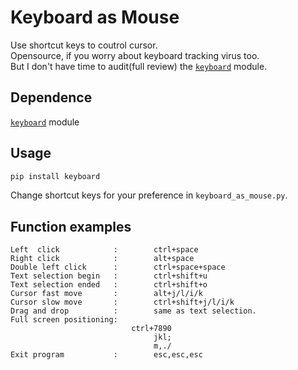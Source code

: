 # Keyboard as Mouse
Use shortcut keys to coutrol cursor.  
Opensource, if you worry about keyboard tracking virus too.  
But I don't have time to audit(full review) the [`keyboard`](https://pypi.python.org/pypi/keyboard) module.  

## Dependence
[`keyboard`](https://pypi.python.org/pypi/keyboard) module

## Usage
```cmd
pip install keyboard
```
Change shortcut keys for your preference in `keyboard_as_mouse.py`.  

## Function examples  
```text
Left  click            :        ctrl+space  
Right click            :        alt+space  
Double left click      :        ctrl+space+space  
Text selection begin   :        ctrl+shift+u  
Text selection ended   :        ctrl+shift+o  
Cursor fast move       :        alt+j/l/i/k  
Cursor slow move       :        ctrl+shift+j/l/i/k  
Drag and drop          :        same as text selection.  
Full screen positioning:  
                           ctrl+7890  
                                jkl;  
                                m,./  
Exit program           :        esc,esc,esc  
```
